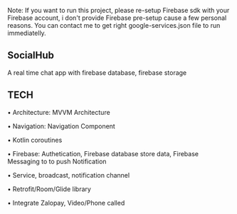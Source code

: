 Note: If you want to run this project, please re-setup Firebase sdk with your Firebase account, i don't provide Firebase pre-setup cause a few personal reasons. You can contact me to get right google-services.json file to run immediatelly.

SocialHub
-------------------------------------------------------
A real time chat app with firebase database, firebase storage

TECH
-------------------------------------------------------
• Architecture: MVVM Architecture

• Navigation: Navigation Component 

• Kotlin coroutines 

• Firebase: Authetication, Firebase database store data, Firebase Messaging to to push Notification
 
• Service, broadcast, notification channel

• Retrofit/Room/Glide library

• Integrate Zalopay, Video/Phone called










